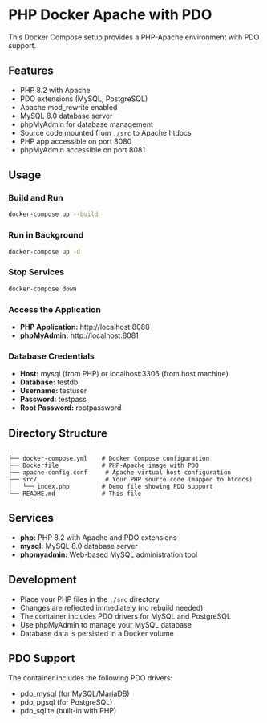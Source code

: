 # PHP Docker Apache with PDO

This Docker Compose setup provides a PHP-Apache environment with PDO support.

## Features

- PHP 8.2 with Apache
- PDO extensions (MySQL, PostgreSQL)
- Apache mod_rewrite enabled
- MySQL 8.0 database server
- phpMyAdmin for database management
- Source code mounted from `./src` to Apache htdocs
- PHP app accessible on port 8080
- phpMyAdmin accessible on port 8081

## Usage

### Build and Run

```bash
docker-compose up --build
```

### Run in Background

```bash
docker-compose up -d
```

### Stop Services

```bash
docker-compose down
```

### Access the Application

- **PHP Application:** http://localhost:8080
- **phpMyAdmin:** http://localhost:8081

### Database Credentials

- **Host:** mysql (from PHP) or localhost:3306 (from host machine)
- **Database:** testdb
- **Username:** testuser
- **Password:** testpass
- **Root Password:** rootpassword

## Directory Structure

```
.
├── docker-compose.yml    # Docker Compose configuration
├── Dockerfile            # PHP-Apache image with PDO
├── apache-config.conf     # Apache virtual host configuration
├── src/                   # Your PHP source code (mapped to htdocs)
│   └── index.php         # Demo file showing PDO support
└── README.md             # This file
```

## Services

- **php:** PHP 8.2 with Apache and PDO extensions
- **mysql:** MySQL 8.0 database server
- **phpmyadmin:** Web-based MySQL administration tool

## Development

- Place your PHP files in the `./src` directory
- Changes are reflected immediately (no rebuild needed)
- The container includes PDO drivers for MySQL and PostgreSQL
- Use phpMyAdmin to manage your MySQL database
- Database data is persisted in a Docker volume

## PDO Support

The container includes the following PDO drivers:
- pdo_mysql (for MySQL/MariaDB)
- pdo_pgsql (for PostgreSQL)
- pdo_sqlite (built-in with PHP)